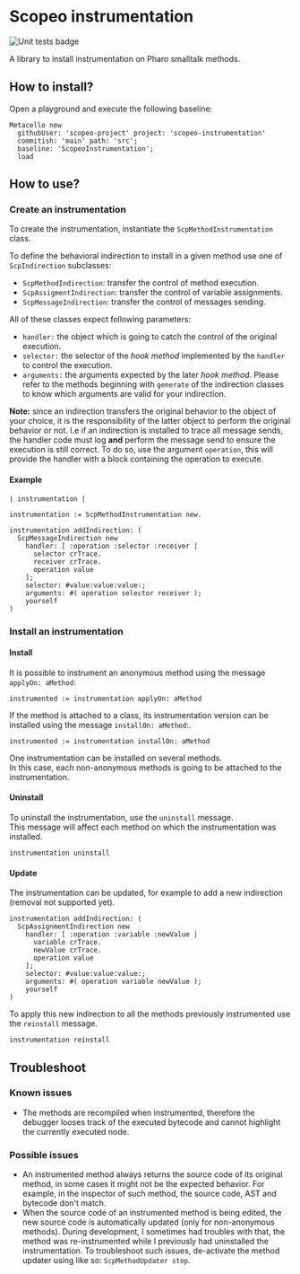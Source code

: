 # Scopeo instrumentation

![Unit tests badge](https://img.shields.io/github/actions/workflow/status/scopeo-project/scopeo-instrumentation/tests.yml?label=Unit%20tests&branch=main)

A library to install instrumentation on Pharo smalltalk methods.

## How to install?

Open a playground and execute the following baseline:
```st
Metacello new
  githubUser: 'scopeo-project' project: 'scopeo-instrumentation' 
  commitish: 'main' path: 'src';
  baseline: 'ScopeoInstrumentation';
  load
```

## How to use?

### Create an instrumentation

To create the instrumentation, instantiate the `ScpMethodInstrumentation` class.  

To define the behavioral indirection to install in a given method use one of `ScpIndirection` subclasses:
- `ScpMethodIndirection`: transfer the control of method execution. 
- `ScpAssigmentIndirection`: transfer the control of variable assignments.
- `ScpMessageIndirection`: transfer the control of messages sending.

All of these classes expect following parameters:
- `handler:` the object which is going to catch the control of the original execution.
- `selector:` the selector of the *hook method* implemented by the `handler` to control the execution. 
- `arguments:` the arguments expected by the later *hook method*. 
  Please refer to the methods beginning with `generate` of the indirection classes to know which arguments are valid for your indirection. 

**Note:** since an indirection transfers the original behavior to the object of your choice, it is the responsibility of the latter object to perform the original behavior or not. I.e if an indirection is installed to trace all message sends, the handler code must log **and** perform the message send to ensure the execution is still correct. 
To do so, use the argument `operation`, this will provide the handler with a block containing the operation to execute.

#### Example
```st
| instrumentation |

instrumentation := ScpMethodInstrumentation new.

instrumentation addIndirection: (
  ScpMessageIndirection new
    handler: [ :operation :selector :receiver | 
      selector crTrace. 
      receiver crTrace.
      operation value
    ];
    selector: #value:value:value:;
    arguments: #( operation selector receiver );
    yourself
)
```

### Install an instrumentation

#### Install

It is possible to instrument an anonymous method using the message `applyOn: aMethod`:

```st
instrumented := instrumentation applyOn: aMethod
```

If the method is attached to a class, its instrumentation version can be installed using the message `installOn: aMethod`:.

```st
instrumented := instrumentation installOn: aMethod
```

One instrumentation can be installed on several methods.  
In this case, each non-anonymous methods is going to be attached to the instrumentation.  

#### Uninstall

To uninstall the instrumentation, use the `uninstall` message.  
This message will affect each method on which the instrumentation was installed.

```st
instrumentation uninstall
```

#### Update

The instrumentation can be updated, for example to add a new indirection (removal not supported yet).

```st
instrumentation addIndirection: (
  ScpAssignmentIndirection new
    handler: [ :operation :variable :newValue | 
      variable crTrace. 
      newValue crTrace.
      operation value 
    ];
    selector: #value:value:value:;
    arguments: #( operation variable newValue );
    yourself
)
```

To apply this new indirection to all the methods previously instrumented use the `reinstall` message.

```st
instrumentation reinstall
```

## Troubleshoot

### Known issues

- The methods are recompiled when instrumented, therefore the debugger looses track of the executed bytecode and cannot highlight the currently executed node.

### Possible issues

- An instrumented method always returns the source code of its original method, in some cases it might not be the expected behavior. For example, in the inspector of such method, the source code, AST and bytecode don't match.
- When the source code of an instrumented method is being edited, the new source code is automatically updated (only for non-anonymous methods). During development, I sometimes had troubles with that, the method was re-instrumented while I previously had uninstalled the instrumentation. To troubleshoot such issues, de-activate the method updater using like so: `ScpMethodUpdater stop`.

